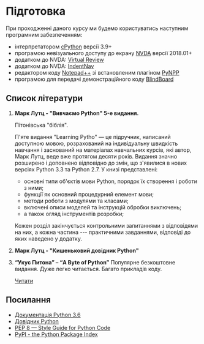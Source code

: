 # Підготовка

При проходженні даного курсу ми будемо користуватись наступним програмним забезпеченням:

- інтерпретатором [cPython](https://www.python.org/) версії 3.9+
- програмою невізуального доступу до екрану [NVDA](https://www.nvaccess.org/) версії 2018.01+
- додатком до NVDA: [Virtual Review](https://addons.nvda-project.org/addons/virtualRevision.uk.html)
- додатком до NVDA: [IndentNav](https://addons.nvda-project.org/addons/indentNav.uk.html)
- редактором коду [Notepad++](https://notepad-plus-plus.org/downloads/) зі встановленим плагіном [PyNPP](https://github.com/mpcabd/PyNPP)
- програмою для передачі демонстраційного коду [BlindBoard](#)

## Список літератури

1. **Марк Лутц - "Вивчаємо Python" 5-е видання.**
	
	Пітонівська "біблія".

	П'яте видання "Learning Pytho" — це підручник, написаний доступною мовою, розрахований на індивідуальну швидкість навчання і заснований на матеріалах навчальних курсів, які автор, Марк Лутц, веде вже протягом десяти років. Видання значно розширено і доповнено відповідно до змін, що з'явилися в нових версіях Python 3.3 та Python 2.7. У книзі представлені:
	- основні типи об'єктів мови Python, порядок їх створення і роботи з ними;
	- функції як основний процедурний елемент мови;
	- методи роботи з модулями та класами;
	- включені описи моделей та інструкцій обробки виключень;
	- а також огляд інструментів розробки;

	Кожен розділ закінчується контрольними запитаннями з відповідями на них, а кожна частина --- практичними завданнями, відповіді до яких наведено у додатку.

1. **Марк Лутц - "Кишеньковий довідник Python"**


1. **“Укус Питона” – “A Byte of Python”**
	Популярне безкоштовне видання. Дуже легко читається. Багато прикладів коду.
	
	[Читати](https://wombat.org.ua/AByteOfPython/)

	
## Посилання




- [Документація Python 3.6](https://docs.python.org/3/)
- [Довідник Python](https://docs.python.org/3/reference/index.html)
- [PEP 8 — Style Guide for Python Code](https://www.python.org/dev/peps/pep-0008/)
- [PyPI - the Python Package Index](https://pypi.org/)